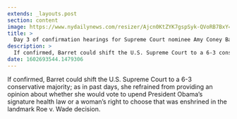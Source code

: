 ```yaml
--- 
extends: _layouts.post 
section: content 
image: https://www.nydailynews.com/resizer/Ajcn0KtZYK7gspSyk-QVoRB7BxY=/1200x0/top/cloudfront-us-east-1.images.arcpublishing.com/tronc/LD76RRMSGBH7PKBIY6O2WMLJKI.jpg 
title: > 
  Day 3 of confirmation hearings for Supreme Court nominee Amy Coney Barrett 
description: > 
  If confirmed, Barret could shift the U.S. Supreme Court to a 6-3 conservative majority; as in past days, she refrained from providing an opinion about whether she would vote to upend President Obama’s signature health law or a woman’s right to choose that was enshrined in the landmark Roe v. Wade decision. 
date: 1602693544.1479306 
--- 
```

If confirmed, Barret could shift the U.S. Supreme Court to a 6-3 conservative majority; as in past days, she refrained from providing an opinion about whether she would vote to upend President Obama’s signature health law or a woman’s right to choose that was enshrined in the landmark Roe v. Wade decision.